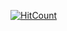 [![HitCount](https://hits.dwyl.com/cursed-hacker/cursed-hacker/cursed-hacker.svg?style=flat-square)](http://hits.dwyl.com/cursed-hacker/cursed-hacker/cursed-hacker)

